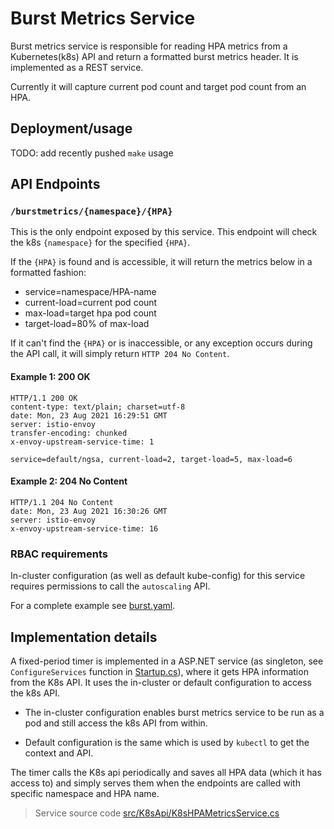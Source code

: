 # Burst Metrics Service

Burst metrics service is responsible for reading HPA metrics from a Kubernetes(k8s) API and return a formatted burst metrics header. It is implemented as a REST service.

Currently it will capture current pod count and target pod count from an HPA.

## Deployment/usage

TODO: add recently pushed `make` usage

## API Endpoints

### `/burstmetrics/{namespace}/{HPA}`

This is the only endpoint exposed by this service.
This endpoint will check the k8s `{namespace}` for the specified `{HPA}`.

If the `{HPA}` is found and is accessible, it will return the metrics below in a formatted fashion:

- service=namespace/HPA-name
- current-load=current pod count
- max-load=target hpa pod count
- target-load=80% of max-load

If it can't find the `{HPA}` or is inaccessible, or any exception occurs during the API call, it will simply return `HTTP 204 No Content`.

#### Example 1: 200 OK

```http
HTTP/1.1 200 OK
content-type: text/plain; charset=utf-8
date: Mon, 23 Aug 2021 16:29:51 GMT
server: istio-envoy
transfer-encoding: chunked
x-envoy-upstream-service-time: 1

service=default/ngsa, current-load=2, target-load=5, max-load=6
```

#### Example 2: 204 No Content

```http
HTTP/1.1 204 No Content
date: Mon, 23 Aug 2021 16:30:26 GMT
server: istio-envoy
x-envoy-upstream-service-time: 16
```

### RBAC requirements

In-cluster configuration (as well as default kube-config) for this service requires permissions to call the `autoscaling` API.

For a complete example see [burst.yaml](./deploy/burst/burst.yaml).

## Implementation details

A fixed-period timer is implemented in a ASP.NET service (as singleton, see `ConfigureServices` function in [Startup.cs](./src/Core/Startup.cs)), where it gets HPA information from the K8s API. It uses the in-cluster or default configuration to access the k8s API.

- The in-cluster configuration enables burst metrics service to be run as a pod and still access the k8s API from within.

- Default configuration is the same which is used by `kubectl` to get the context and API.

The timer calls the K8s api periodically and saves all HPA data (which it has access to) and simply serves them when the endpoints are called with specific namespace and HPA name.

> Service source code [src/K8sApi/K8sHPAMetricsService.cs](./src/K8sApi/K8sHPAMetricsService.cs)
